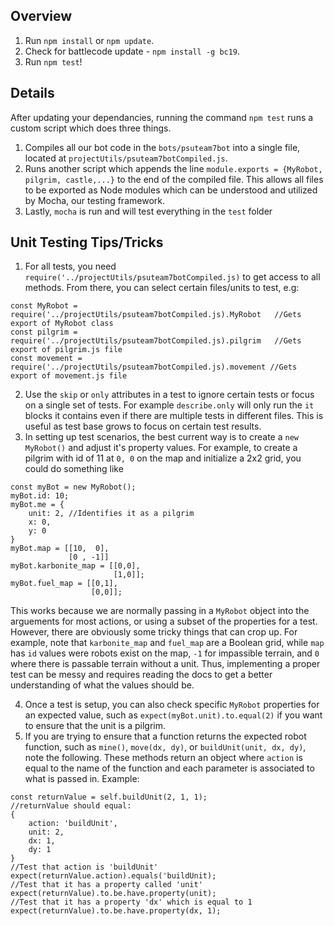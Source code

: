 ## Overview
1. Run `npm install` or `npm update`.
1. Check for battlecode update - `npm install -g bc19`.
1. Run `npm test`!

## Details
After updating your dependancies, running the command `npm test` runs a custom script which does three things.
1. Compiles all our bot code in the `bots/psuteam7bot` into a single file, located at `projectUtils/psuteam7botCompiled.js`.
1. Runs another script which appends the line `module.exports = {MyRobot, pilgrim, castle,...}` to the end of the compiled file. This allows all files to be exported as Node modules which can be understood and utilized by Mocha, our testing framework.
1. Lastly, `mocha` is run and will test everything in the `test` folder

## Unit Testing Tips/Tricks

1. For all tests, you need `require('../projectUtils/psuteam7botCompiled.js)` to get access to all methods. From there, you can select certain files/units to test, e.g:
```
const MyRobot = require('../projectUtils/psuteam7botCompiled.js).MyRobot   //Gets export of MyRobot class
const pilgrim = require('../projectUtils/psuteam7botCompiled.js).pilgrim   //Gets export of pilgrim.js file
const movement = require('../projectUtils/psuteam7botCompiled.js).movement //Gets export of movement.js file
```
2. Use the `skip` or `only` attributes in a test to ignore certain tests or focus on a single set of tests. For example `describe.only` will only run the `it` blocks it contains even if there are multiple tests in different files. This is useful as test base grows to focus on certain test results.
3. In setting up test scenarios, the best current way is to create a `new MyRobot()` and adjust it's property values. For example, to create a pilgrim with id of 11 at `0, 0` on the map and initialize a 2x2 grid, you could do something like
```
const myBot = new MyRobot();
myBot.id: 10;
myBot.me = {
    unit: 2, //Identifies it as a pilgrim
    x: 0,
    y: 0
}
myBot.map = [[10,  0],
             [0 , -1]]
myBot.karbonite_map = [[0,0],
                       [1,0]];
myBot.fuel_map = [[0,1],
                  [0,0]];
```
This works because we are normally passing in a `MyRobot` object into the arguements for most actions, or using a subset of the properties for a test. However, there are obviously some tricky things that can crop up. For example, note that `karbonite_map` and `fuel_map` are a Boolean grid, while `map` has `id` values were robots exist on the map, `-1` for impassible terrain, and `0` where there is passable terrain without a unit. Thus, implementing a proper test can be messy and requires reading the docs to get a better understanding of what the values should be.

4. Once a test is setup, you can also check specific `MyRobot` properties for an expected value, such as `expect(myBot.unit).to.equal(2)` if you want to ensure that the unit is a pilgrim.
5. If you are trying to ensure that a function returns the expected robot function, such as `mine()`, `move(dx, dy)`, or `buildUnit(unit, dx, dy)`, note the following. These methods return an object where `action` is equal to the name of the function and each parameter is associated to what is passed in. Example:
```
const returnValue = self.buildUnit(2, 1, 1);
//returnValue should equal:
{
    action: 'buildUnit',
    unit: 2,
    dx: 1,
    dy: 1
}
//Test that action is 'buildUnit'
expect(returnValue.action).equals('buildUnit);
//Test that it has a property called 'unit'
expect(returnValue).to.be.have.property(unit);
//Test that it has a property 'dx' which is equal to 1
expect(returnValue).to.be.have.property(dx, 1);

```